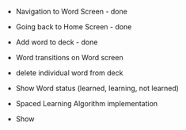 - Navigation to Word Screen - done
- Going back to Home Screen - done
- Add word to deck - done
- Word transitions on Word screen
- delete individual word from deck
- Show Word status (learned, learning, not learned)

- Spaced Learning Algorithm implementation
- Show

